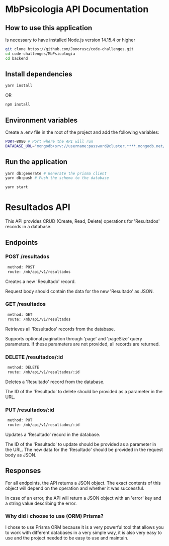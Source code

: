 # MbPsicologia API Documentation

## How to use this application

Is necessary to have installed Node.js version 14.15.4 or higher

```bash
git clone https://github.com/Jonorusc/code-challenges.git
cd code-challenges/MbPsicologia
cd backend
```

## Install dependencies

```bash
yarn install
```

OR

```bash
npm install
```

## Environment variables

Create a .env file in the root of the project and add the following variables:

```bash
PORT=8080 # Port where the API will run
DATABASE_URL="mongodb+srv://username:password@cluster.****.mongodb.net/database"
```

## Run the application

```bash
yarn db:generate # Generate the prisma client
yarn db:push # Push the schema to the database
```

```bash
yarn start
```

# Resultados API

This API provides CRUD (Create, Read, Delete) operations for 'Resultados' records in a database.

## Endpoints

### POST /resultados

```bash
 method: POST
 route: /mb/api/v1/resultados
```

Creates a new 'Resultado' record.

Request body should contain the data for the new 'Resultado' as JSON.

### GET /resultados

```bash
 method: GET
 route: /mb/api/v1/resultados
```

Retrieves all 'Resultados' records from the database.

Supports optional pagination through 'page' and 'pageSize' query parameters. If these parameters are not provided, all records are returned.

### DELETE /resultados/:id

```bash
 method: DELETE
 route: /mb/api/v1/resultados/:id
```

Deletes a 'Resultado' record from the database.

The ID of the 'Resultado' to delete should be provided as a parameter in the URL.

### PUT /resultados/:id

```bash
 method: PUT
 route: /mb/api/v1/resultados/:id
```

Updates a 'Resultado' record in the database.

The ID of the 'Resultado' to update should be provided as a parameter in the URL. The new data for the 'Resultado' should be provided in the request body as JSON.

## Responses

For all endpoints, the API returns a JSON object. The exact contents of this object will depend on the operation and whether it was successful.

In case of an error, the API will return a JSON object with an 'error' key and a string value describing the error.

### Why did i choose to use (ORM) Prisma?

I chose to use Prisma ORM because it is a very powerful tool that allows you to work with different databases in a very simple way, it is also very easy to use and the project needed to be easy to use and maintain.